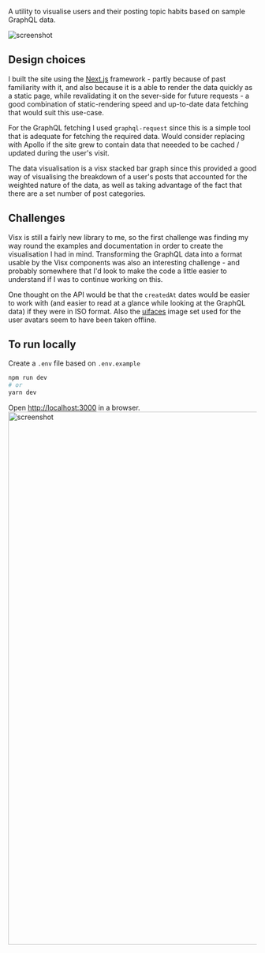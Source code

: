 A utility to visualise users and their posting topic habits based on sample GraphQL data.

![screenshot](https://user-images.githubusercontent.com/13033041/112771296-0c53b680-9023-11eb-989f-4acacfcb59c7.png)

## Design choices

I built the site using the [Next.js](https://nextjs.org/) framework - partly because of past familiarity with it, and also because it is a able to render the data quickly as a static page, while revalidating it on the sever-side for future requests - a good combination of static-rendering speed and up-to-date data fetching that would suit this use-case.

For the GraphQL fetching I used `graphql-request` since this is a simple tool that is adequate for fetching the required data.  Would consider replacing with Apollo if the site grew to contain data that neeeded to be cached / updated during the user's visit.

The data visualisation is a visx stacked bar graph since this provided a good way of visualising the breakdown of a user's posts that accounted for the weighted nature of the data, as well as taking advantage of the fact that there are a set number of post categories.

## Challenges

Visx is still a fairly new library to me, so the first challenge was finding my way round the examples and documentation in order to create the visualisation I had in mind.  Transforming the GraphQL data into a format usable by the Visx components was also an interesting challenge - and probably somewhere that I'd look to make the code a little easier to understand if I was to continue working on this.

One thought on the API would be that the `createdAt` dates would be easier to work with (and easier to read at a glance while looking at the GraphQL data) if they were in ISO format.  Also the [uifaces](https://uifaces.com/) image set used for the user avatars seem to have been taken offline.


## To run locally

Create a `.env` file based on `.env.example`

```bash
npm run dev
# or
yarn dev
```

Open [http://localhost:3000](http://localhost:3000) in a browser.
<img width="1080" alt="screenshot" src="https://user-images.githubusercontent.com/13033041/112771291-05c53f00-9023-11eb-9798-81f26edb81e2.png">
